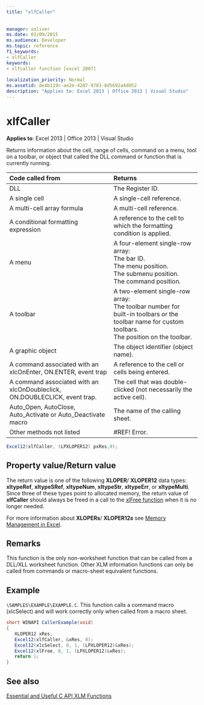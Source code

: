 ```yaml
---
title: "xlfCaller"
 
 
manager: soliver
ms.date: 03/09/2015
ms.audience: Developer
ms.topic: reference
f1_keywords:
- xlfCaller
keywords:
- xlfcaller function [excel 2007]
 
localization_priority: Normal
ms.assetid: de4b119c-ae2e-4207-9783-8d5692a4d052
description: "Applies to: Excel 2013 | Office 2013 | Visual Studio"
---
```


# xlfCaller

 **Applies to**: Excel 2013 | Office 2013 | Visual Studio 
  
Returns information about the cell, range of cells, command on a menu, tool on a toolbar, or object that called the DLL command or function that is currently running.
  
|**Code called from**|**Returns**|
|:-----|:-----|
|DLL  <br/> |The Register ID.  <br/> |
|A single cell  <br/> |A single-cell reference.  <br/> |
|A multi-cell array formula  <br/> |A multi-cell reference.  <br/> |
|A conditional formatting expression  <br/> |A reference to the cell to which the formatting condition is applied.  <br/> |
|A menu  <br/> | A four-element single-row array:  <br/>  The bar ID.  <br/>  The menu position.  <br/>  The submenu position.  <br/>  The command position.  <br/> |
|A toolbar  <br/> | A two-element single-row array:  <br/>  The toolbar number for built-in toolbars or the toolbar name for custom toolbars.  <br/>  The position on the toolbar.  <br/> |
|A graphic object  <br/> |The object identifier (object name).  <br/> |
|A command associated with an xlcOnEnter, ON.ENTER, event trap  <br/> |A reference to the cell or cells being entered.  <br/> |
|A command associated with an xlcOnDoubleclick, ON.DOUBLECLICK, event trap.  <br/> |The cell that was double-clicked (not necessarily the active cell).  <br/> |
|Auto_Open, AutoClose, Auto_Activate or Auto_Deactivate macro  <br/> |The name of the calling sheet.  <br/> |
|Other methods not listed  <br/> |#REF! Error.  <br/> |
   
```cs
Excel12(xlfCaller, (LPXLOPER12) pxRes,0);
```

## Property value/Return value

The return value is one of the following **XLOPER**/ **XLOPER12** data types: **xltypeRef**, **xltypeSRef**, **xltypeNum**, **xltypeStr**, **xltypeErr**, or **xltypeMulti**. Since three of these types point to allocated memory, the return value of **xlfCaller** should always be freed in a call to the [xlFree function](xlfree.md) when it is no longer needed. 
  
For more information about **XLOPERs**/ **XLOPER12s** see [Memory Management in Excel](memory-management-in-excel.md).
  
## Remarks

This function is the only non-worksheet function that can be called from a DLL/XLL worksheet function. Other XLM information functions can only be called from commands or macro-sheet equivalent functions.
  
## Example

 `\SAMPLES\EXAMPLE\EXAMPLE.C`. This function calls a command macro (xlcSelect) and will work correctly only when called from a macro sheet.
  
```cs
short WINAPI CallerExample(void)
{
   XLOPER12 xRes;
   Excel12(xlfCaller, &xRes, 0);
   Excel12(xlcSelect, 0, 1, (LPXLOPER12)&xRes);
   Excel12(xlFree, 0, 1, (LPXLOPER12)&xRes);
   return 1;
}
```

## See also



[Essential and Useful C API XLM Functions](essential-and-useful-c-api-xlm-functions.md)

